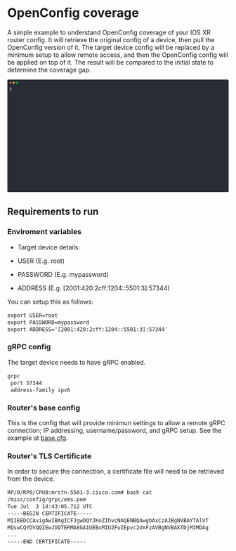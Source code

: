 # OpenConfig coverage

A simple example to understand OpenConfig coverage of your IOS XR router config. It will retrieve the original config of a device, then pull the OpenConfig version of it. The target device config will be replaced by a minimum setup to allow remote access, and then the OpenConfig config will be applied on top of it. The result will be compared to the initial state to determine the coverage gap.

![coverage](static/oc-diff.svg)

## Requirements to run

### Enviroment variables

- Target device details:

- USER (E.g. root)
- PASSWORD (E.g. mypassword)
- ADDRESS (E.g. [2001:420:2cff:1204::5501:3]:57344)

You can setup this as follows:

```console
export USER=root
export PASSWORD=mypassword
export ADDRESS='[2001:420:2cff:1204::5501:3]:57344'
```

### gRPC config

The target device needs to have gRPC enabled.

```console
grpc
 port 57344
 address-family ipv6
```

### Router's base config

This is the config that will provide minimun settings to allow a remote gRPC connection; IP addressing, username/password, and gRPC setup. See the example at [base.cfg](input/base.cfg).

### Router's TLS Certificate

In order to secure the connection, a certificate file will need to be retrieved from the device.

```console
RP/0/RP0/CPU0:mrstn-5501-3.cisco.com# bash cat /misc/config/grpc/ems.pem
Tue Jul  3 14:43:05.712 UTC
-----BEGIN CERTIFICATE-----
MIIEEDCCAvigAwIBAgICFJgwDQYJKoZIhvcNAQENBQAwgbAxCzAJBgNVBAYTAlVT
MQswCQYDVQQIEwJDQTERMA8GA1UEBxMIU2FuIEpvc2UxFzAVBgNVBAkTDjM3MDAg
...
-----END CERTIFICATE-----
```